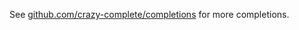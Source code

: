 See [github.com/crazy-complete/completions](https://github.com/crazy-complete/completions) for more completions.
